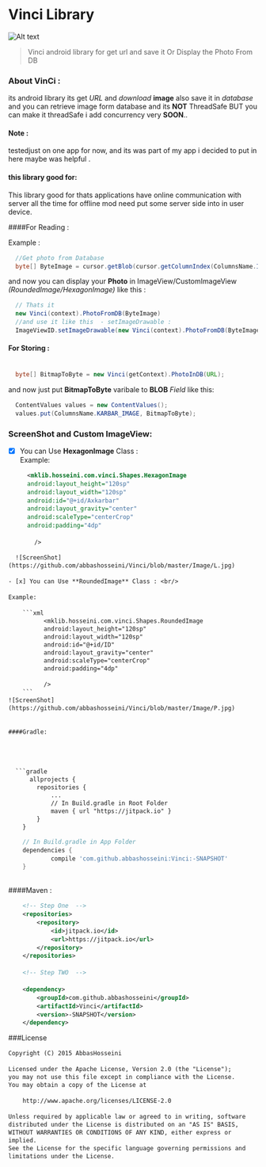 # Vinci Library

![Alt text](https://jitpack.io/v/abbashosseini/Vinci.svg)
>Vinci android library for get url and  save it Or Display the Photo From  DB

### About VinCi :

its android library its get _URL_ and _download_ **image** also save it in _database_ and you can retrieve image form database and its **NOT** ThreadSafe BUT you can make it threadSafe i add concurrency very **SOON**..

#### Note :

  testedjust on  one app for now, and its was part of my app i decided to put in here maybe was helpful .

#### this library good for: 

This library good for thats applications have online communication with server all the time for offline mod need put some server side into in user device. 

####For Reading :

Example :

```java
  //Get photo from Database
  byte[] ByteImage = cursor.getBlob(cursor.getColumnIndex(ColumnsName.IMAGE))
```
and now you can display your **Photo** in ImageView/CustomImageView _(RoundedImage/HexagonImage)_ like this :

```java
  // Thats it
  new Vinci(context).PhotoFromDB(ByteImage)
  //and use it like this  - setImageDrawable :
  ImageViewID.setImageDrawable(new Vinci(context).PhotoFromDB(ByteImage));
```

#### For Storing :


```java

  byte[] BitmapToByte = new Vinci(getContext).PhotoInDB(URL);

```

and now just put **BitmapToByte** varibale to **BLOB** _Field_ like this:

```java
  ContentValues values = new ContentValues();
  values.put(ColumnsName.KARBAR_IMAGE, BitmapToByte);

```


### ScreenShot and Custom ImageView:

- [x] You can Use **HexagonImage** Class : <br/>
Example:
  ```xml
    <mklib.hosseini.com.vinci.Shapes.HexagonImage
    android:layout_height="120sp"
    android:layout_width="120sp"
    android:id="@+id/Axkarbar"
    android:layout_gravity="center"
    android:scaleType="centerCrop"
    android:padding="4dp"
  
      />
```
  ![ScreenShot](https://github.com/abbashosseini/Vinci/blob/master/Image/L.jpg)

- [x] You can Use **RoundedImage** Class : <br/>

Example:
	
	```xml
	      <mklib.hosseini.com.vinci.Shapes.RoundedImage
	      android:layout_height="120sp"
	      android:layout_width="120sp"
	      android:id="@+id/ID"
	      android:layout_gravity="center"
	      android:scaleType="centerCrop"
	      android:padding="4dp"
	      
	      />
	```
![ScreenShot](https://github.com/abbashosseini/Vinci/blob/master/Image/P.jpg)
  
  
####Gradle:
  
  
  
  
  ```gradle
	  allprojects {
		repositories {
			...
			// In Build.gradle in Root Folder
			maven { url "https://jitpack.io" }
		}
	}
```
```gradle	
	// In Build.gradle in App Folder
	dependencies {
	        compile 'com.github.abbashosseini:Vinci:-SNAPSHOT'
	}
  
  ````
  
####Maven :

```xml
	<!-- Step One  -->
	<repositories>
		<repository>
		    <id>jitpack.io</id>
		    <url>https://jitpack.io</url>
		</repository>
	</repositories>
	
	<!-- Step TWO  -->
	
	<dependency>
	    <groupId>com.github.abbashosseini</groupId>
	    <artifactId>Vinci</artifactId>
	    <version>-SNAPSHOT</version>
	</dependency>

```

###License

	Copyright (C) 2015 AbbasHosseini
	
	Licensed under the Apache License, Version 2.0 (the "License");
	you may not use this file except in compliance with the License.
	You may obtain a copy of the License at
	
	    http://www.apache.org/licenses/LICENSE-2.0
	
	Unless required by applicable law or agreed to in writing, software
	distributed under the License is distributed on an "AS IS" BASIS,
	WITHOUT WARRANTIES OR CONDITIONS OF ANY KIND, either express or implied.
	See the License for the specific language governing permissions and
	limitations under the License.
